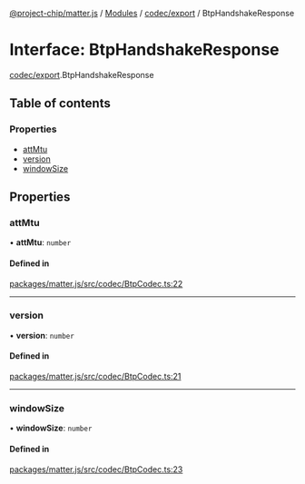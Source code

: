[@project-chip/matter.js](../README.md) / [Modules](../modules.md) / [codec/export](../modules/codec_export.md) / BtpHandshakeResponse

# Interface: BtpHandshakeResponse

[codec/export](../modules/codec_export.md).BtpHandshakeResponse

## Table of contents

### Properties

- [attMtu](codec_export.BtpHandshakeResponse.md#attmtu)
- [version](codec_export.BtpHandshakeResponse.md#version)
- [windowSize](codec_export.BtpHandshakeResponse.md#windowsize)

## Properties

### attMtu

• **attMtu**: `number`

#### Defined in

[packages/matter.js/src/codec/BtpCodec.ts:22](https://github.com/project-chip/matter.js/blob/e87b236f/packages/matter.js/src/codec/BtpCodec.ts#L22)

___

### version

• **version**: `number`

#### Defined in

[packages/matter.js/src/codec/BtpCodec.ts:21](https://github.com/project-chip/matter.js/blob/e87b236f/packages/matter.js/src/codec/BtpCodec.ts#L21)

___

### windowSize

• **windowSize**: `number`

#### Defined in

[packages/matter.js/src/codec/BtpCodec.ts:23](https://github.com/project-chip/matter.js/blob/e87b236f/packages/matter.js/src/codec/BtpCodec.ts#L23)
